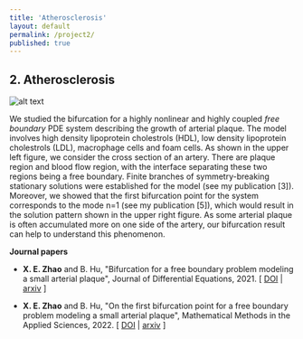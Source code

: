 ```yaml
---
title: 'Atherosclerosis'
layout: default
permalink: /project2/
published: true
---
```


## 2. Atherosclerosis
![alt text](https://github.com/xinyue-zhao/xinyue-zhao.github.io/blob/master/assets/research/plaque.jpg?raw=true)

We studied the bifurcation for a highly nonlinear and highly coupled <i>free boundary</i> PDE system describing the growth of arterial plaque. The model involves high density lipoprotein cholestrols (HDL), low density lipoprotein cholestrols (LDL), macrophage cells and foam cells. As shown in the upper left figure, we consider the cross section of an artery. There are plaque region and blood flow region, with the interface separating these two regions being a free boundary. Finite branches of symmetry-breaking stationary solutions were established for the model (see my publication [3]). Moreover, we showed that the first bifurcation point for the system corresponds to the mode n=1 (see my publication [5]), which would result in the solution pattern shown in the upper right figure. As some arterial plaque is often accumulated more on one side of the artery, our bifurcation result can help to understand this phenomenon.


<b>Journal papers</b>

* <b>X. E. Zhao</b> and B. Hu, "Bifurcation for a free boundary problem modeling a small arterial plaque", Journal of Differential Equations, 2021. [&nbsp;<a href="https://www.sciencedirect.com/science/article/abs/pii/S002203962100231X">DOI</a>&nbsp;|
<a href="https://arxiv.org/abs/2008.02407">arxiv</a>&nbsp;]

* <b>X. E. Zhao</b> and B. Hu, "On the first bifurcation point for a free boundary problem modeling a small arterial plaque", Mathematical Methods in the Applied Sciences, 2022. [&nbsp;<a href="https://onlinelibrary.wiley.com/doi/abs/10.1002/mma.8087">DOI</a>&nbsp;|
<a href="https://arxiv.org/abs/2011.01528">arxiv</a>&nbsp;]